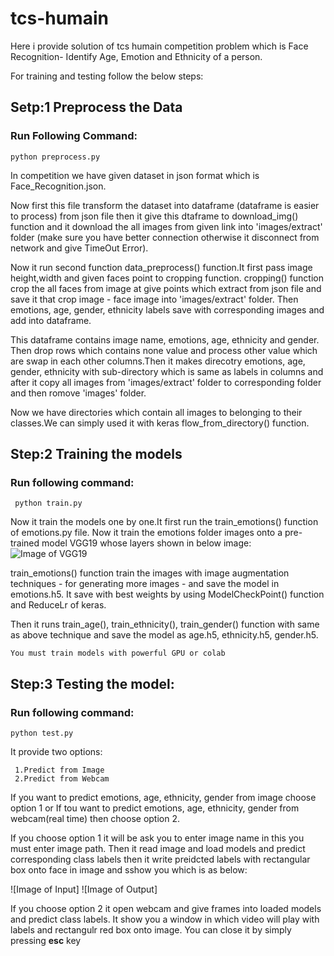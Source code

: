 # tcs-humain

Here i provide solution of tcs humain competition problem which is Face Recognition- Identify Age, Emotion and Ethnicity of a person.

For training and testing follow the below steps:
  
## Setp:1 Preprocess the Data
  
  ### Run Following Command:
  ```
  python preprocess.py
  ```
  In competition we have given dataset in json format which is Face_Recognition.json.
  
  Now first this file transform the dataset into dataframe (dataframe is easier to process) from json file then it give this dtaframe to    download_img() function and it download the all images from given link into 'images/extract' folder (make sure you have better connection otherwise it disconnect from network and give TimeOut Error).
  
  Now it run second function data_preprocess() function.It first pass image height,width and given faces point to cropping function. cropping() function crop the all faces from image at give points which extract from json file and save it that crop image - face image into 'images/extract' folder. Then emotions, age, gender, ethnicity labels save with corresponding images and add into dataframe.
  
  This dataframe contains image name, emotions, age, ethnicity and gender. Then drop rows which contains none value and process other value which are swap in each other columns.Then it makes direcotry emotions, age, gender, ethnicity with sub-directory which is same as labels in columns and after it copy all images from 'images/extract' folder to corresponding folder and then romove 'images' folder.
  
  Now we have directories which contain all images to belonging to their classes.We can simply used it with keras flow_from_directory() function.
  

## Step:2 Training the models

  ### Run following command:
      
     python train.py
     
   Now it train the models one by one.It first run the train_emotions() function of emotions.py file. Now it train the emotions folder images onto a pre-trained model VGG19 whose layers shown in below image:
   ![Image of VGG19](https://miro.medium.com/max/2408/1*6U9FJ_se7SIuFKJRyPMHuA.png)
   
   train_emotions() function train the images with image augmentation techniques - for generating more images - and save the model in emotions.h5. It save with best weights by using ModelCheckPoint() function and ReduceLr of keras.
   
   Then it runs train_age(), train_ethnicity(), train_gender() function with same as above technique and save the model as age.h5, ethnicity.h5, gender.h5.
   
   ```You must train models with powerful GPU or colab ```
   
## Step:3 Testing the model:

  ### Run following command:
  
    python test.py
    
  It provide two options:
  
     1.Predict from Image
     2.Predict from Webcam
   
  If you want to predict emotions, age, ethnicity, gender from image choose option 1 or
  If tou want to predict emotions, age, ethnicity, gender from webcam(real time) then choose option 2.
  
  If you choose option 1 it will be ask you to enter image name in this you must enter image path. Then it read image and load models and predict corresponding class labels then it write preidcted labels with rectangular box onto face in image and sshow you which is as below:
  
  ![Image of Input]
  ![Image of Output]
  
  If you choose option 2 it open webcam and give frames into loaded models and predict class labels. It show you a window in which video will play with labels and rectangulr red box onto image. You can close it by simply pressing **esc** key
  
  
  
  

  
  
  













